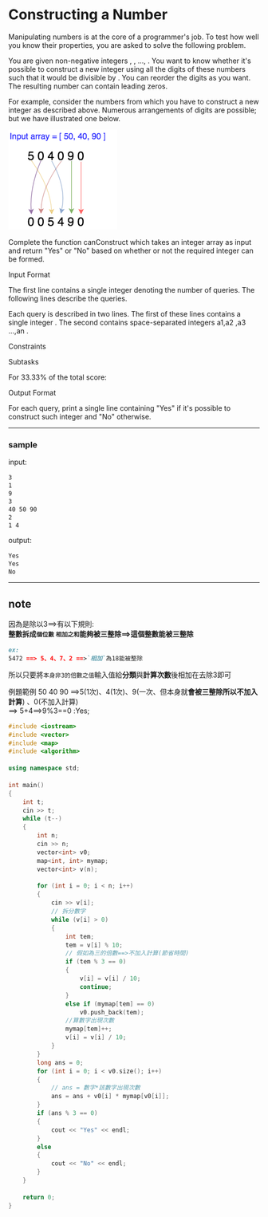 # Constructing a Number
Manipulating numbers is at the core of a programmer's job. To test how well you know their properties, you are asked to solve the following problem.

You are given  non-negative integers , , ..., . You want to know whether it's possible to construct a new integer using all the digits of these numbers such that it would be divisible by . You can reorder the digits as you want. The resulting number can contain leading zeros.

For example, consider the numbers  from which you have to construct a new integer as described above. Numerous arrangements of digits are possible; but we have illustrated one below.


![](https://github.com/archie0732/c-solution/blob/main/picture/1514370322-1398c77ec5-number_cons1.png)

Complete the function canConstruct which takes an integer array as input and return "Yes" or "No" based on whether or not the required integer can be formed.

Input Format

The first line contains a single integer  denoting the number of queries. The following lines describe the queries.

Each query is described in two lines. The first of these lines contains a single integer . The second contains  space-separated integers a1,a2 ,a3 ...,an .

Constraints

Subtasks

For 33.33% of the total score:

Output Format

For each query, print a single line containing "Yes" if it's possible to construct such integer and "No" otherwise.
***
### **sample**  
input:
```
3  
1  
9  
3  
40 50 90  
2  
1 4
```  
output:  
```
Yes
Yes
No
```
***
## note 
因為是除以3==>有以下規則:  
**整數拆成`個位數` `相加之和`能夠被三整除==>這個整數能被三整除**    

```md
ex:  
5472 ==> 5、4、7、2 ==>`相加`為18能被整除
```

所以只要將`本身非3的倍數之值`輸入值給**分類**與**計算次數**後相加在去除3即可

例題範例
50 40 90 ==>5(1次)、4(1次)、9(一次、但本身就**會被三整除所以不加入計算**) 、0(不加入計算)  
==> 5+4==>9%3==0 :Yes;
```cpp
#include <iostream>
#include <vector>
#include <map>
#include <algorithm>

using namespace std;

int main()
{
    int t;
    cin >> t;
    while (t--)
    {
        int n;
        cin >> n;
        vector<int> v0;
        map<int, int> mymap;
        vector<int> v(n);

        for (int i = 0; i < n; i++)
        {
            cin >> v[i];
            // 拆分數字
            while (v[i] > 0)
            {
                int tem;
                tem = v[i] % 10;
                // 假如為三的倍數==>不加入計算(節省時間)
                if (tem % 3 == 0)
                {
                    v[i] = v[i] / 10;
                    continue;
                }
                else if (mymap[tem] == 0)
                    v0.push_back(tem);
                //算數字出現次數
                mymap[tem]++;
                v[i] = v[i] / 10;
            }
        }
        long ans = 0;
        for (int i = 0; i < v0.size(); i++)
        {
            // ans = 數字*該數字出現次數
            ans = ans + v0[i] * mymap[v0[i]];
        }
        if (ans % 3 == 0)
        {
            cout << "Yes" << endl;
        }
        else
        {
            cout << "No" << endl;
        }
    }

    return 0;
}
```
